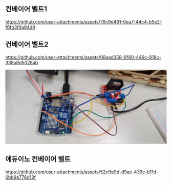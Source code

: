 ## 컨베이어 벨트1

https://github.com/user-attachments/assets/76c9d491-0ea7-44c4-b5e2-f6fb3f9a94d9


## 컨베이어 벨트2

https://github.com/user-attachments/assets/68aad358-6f80-446c-918c-338a8d5028ab

<img src="../images/arduino0002.jpg" width="650">


## 에듀이노 컨베이어 벨트



https://github.com/user-attachments/assets/52cffa9d-d9ae-439c-b11d-6bb9a776d18f


